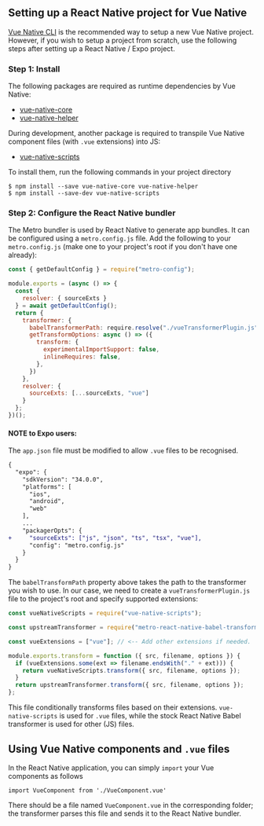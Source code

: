 ## Setting up a React Native project for Vue Native

[Vue Native CLI](https://github.com/GeekyAnts/vue-native-cli) is the recommended way to setup a new Vue Native project. However, if you wish to setup a project from scratch, use the following steps after setting up a React Native / Expo project.

### Step 1: Install

The following packages are required as runtime dependencies by Vue Native:
- [vue-native-core](https://www.npmjs.com/package/vue-native-core)
- [vue-native-helper](https://www.npmjs.com/package/vue-native-helper)

During development, another package is required to transpile Vue Native component files (with `.vue` extensions) into JS:
- [vue-native-scripts](https://www.npmjs.com/package/vue-native-scripts)

To install them, run the following commands in your project directory
```
$ npm install --save vue-native-core vue-native-helper
$ npm install --save-dev vue-native-scripts
```

### Step 2: Configure the React Native bundler

The Metro bundler is used by React Native to generate app bundles. It can be configured using a `metro.config.js` file. Add the following to your `metro.config.js` (make one to your project's root if you don't have one already):

```js
const { getDefaultConfig } = require("metro-config");

module.exports = (async () => {
  const {
    resolver: { sourceExts }
  } = await getDefaultConfig();
  return {
    transformer: {
      babelTransformerPath: require.resolve("./vueTransformerPlugin.js"),
      getTransformOptions: async () => ({
        transform: {
          experimentalImportSupport: false,
          inlineRequires: false,
        },
      })
    },
    resolver: {
      sourceExts: [...sourceExts, "vue"]
    }
  };
})();
```

#### NOTE to Expo users:

The `app.json` file must be modified to allow `.vue` files to be recognised.

```diff
{
  "expo": {
    "sdkVersion": "34.0.0",
    "platforms": [
      "ios",
      "android",
      "web"
    ],
    ...
    "packagerOpts": {
+     "sourceExts": ["js", "json", "ts", "tsx", "vue"],
      "config": "metro.config.js"
    }
  }
}
```


The `babelTransformPath` property above takes the path to the transformer you wish to use. In our case, we need to create a `vueTransformerPlugin.js` file to the project's root and specify supported extensions:

```js
const vueNativeScripts = require("vue-native-scripts");

const upstreamTransformer = require("metro-react-native-babel-transformer");

const vueExtensions = ["vue"]; // <-- Add other extensions if needed.

module.exports.transform = function ({ src, filename, options }) {
  if (vueExtensions.some(ext => filename.endsWith("." + ext))) {
    return vueNativeScripts.transform({ src, filename, options });
  }
  return upstreamTransformer.transform({ src, filename, options });
};
```

This file conditionally transforms files based on their extensions. `vue-native-scripts` is used for `.vue` files, while the stock React Native Babel transformer is used for other (JS) files.

## Using Vue Native components and `.vue` files

In the React Native application, you can simply `import` your Vue components as follows

```
import VueComponent from './VueComponent.vue'
```

There should be a file named `VueComponent.vue` in the corresponding folder; the transformer parses this file and sends it to the React Native bundler.
